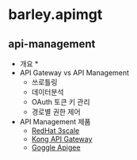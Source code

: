 # barley.apimgt
## api-management 
* 개요 
  * 
* API Gateway vs API Management
  * 쓰로틀링 
  * 데이터분석 
  * OAuth 토큰 키 관리 
  * 경로별 권한 제어 
* API Management 제품 
  * [RedHat 3scale](https://www.redhat.com/ko/technologies/jboss-middleware/3scale/features) 
  * [Kong API Gateway](https://konghq.com/) 
  * [Goggle Apigee](https://cloud.google.com/apigee)
  
  
